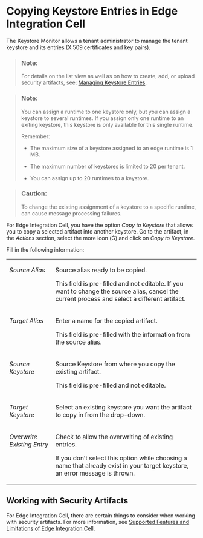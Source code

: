 <!-- loio0800f7bac2cd490d8fdf8b7fedec9b2a -->

<link rel="stylesheet" type="text/css" href="css/sap-icons.css"/>

# Copying Keystore Entries in Edge Integration Cell

The Keystore Monitor allows a tenant administrator to manage the tenant keystore and its entries \(X.509 certificates and key pairs\).

> ### Note:  
> For details on the list view as well as on how to create, add, or upload security artifacts, see: [Managing Keystore Entries](https://help.sap.com/docs/integration-suite/sap-integration-suite/managing-keystore-entries?version=CLOUD&q=keystore).

> ### Note:  
> You can assign a runtime to one keystore only, but you can assign a keystore to several runtimes. If you assign only one runtime to an exiting keystore, this keystore is only available for this single runtime.
> 
> Remember:
> 
> -   The maximum size of a keystore assigned to an edge runtime is 1 MB.
> 
> -   The maximum number of keystores is limited to 20 per tenant.
> 
> -   You can assign up to 20 runtimes to a keystore.

> ### Caution:  
> To change the existing assignment of a keystore to a specific runtime, can cause message processing failures.

For Edge Integration Cell, you have the option *Copy to Keystore* that allows you to copy a selected artifact into another keystore. Go to the artifact, in the *Actions* section, select the more icon \(<span class="SAP-icons"></span>\) and click on *Copy to Keystore*.

Fill in the following information:


<table>
<tr>
<td valign="top">

*Source Alias*



</td>
<td valign="top">

Source alias ready to be copied.

This field is pre-filled and not editable. If you want to change the source alias, cancel the current process and select a different artifact.



</td>
</tr>
<tr>
<td valign="top">

*Target Alias*



</td>
<td valign="top">

Enter a name for the copied artifact.

This field is pre-filled with the information from the source alias.



</td>
</tr>
<tr>
<td valign="top">

*Source Keystore*



</td>
<td valign="top">

Source Keystore from where you copy the existing artifact.

This field is pre-filled and not editable.



</td>
</tr>
<tr>
<td valign="top">

*Target Keystore*



</td>
<td valign="top">

Select an existing keystore you want the artifact to copy in from the drop-down.



</td>
</tr>
<tr>
<td valign="top">

*Overwrite Existing Entry*



</td>
<td valign="top">

Check to allow the overwriting of existing entries.

If you don’t select this option while choosing a name that already exist in your target keystore, an error message is thrown.



</td>
</tr>
</table>



<a name="loio0800f7bac2cd490d8fdf8b7fedec9b2a__section_bhs_wrq_nyb"/>

## Working with Security Artifacts

For Edge Integration Cell, there are certain things to consider when working with security artifacts. For more information, see [Supported Features and Limitations of Edge Integration Cell](supported-features-and-limitations-of-edge-integration-cell-144c64a.md).


